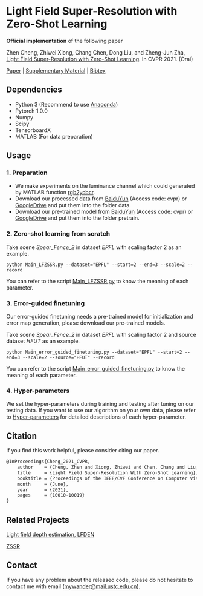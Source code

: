 # Light Field Super-Resolution with Zero-Shot Learning

**Official implementation** of the following paper

Zhen Cheng, Zhiwei Xiong, Chang Chen, Dong Liu, and Zheng-Jun Zha, [Light Field Super-Resolution with Zero-Shot Learning](https://openaccess.thecvf.com/content/CVPR2021/html/Cheng_Light_Field_Super-Resolution_With_Zero-Shot_Learning_CVPR_2021_paper.html). In CVPR 2021. (Oral)



[Paper](https://openaccess.thecvf.com/content/CVPR2021/papers/Cheng_Light_Field_Super-Resolution_With_Zero-Shot_Learning_CVPR_2021_paper.pdf) | [Supplementary Material](https://openaccess.thecvf.com/content/CVPR2021/supplemental/Cheng_Light_Field_Super-Resolution_CVPR_2021_supplemental.pdf) | [Bibtex](https://github.com/Joechann0831/LFZSSR#citation)



## Dependencies

- Python 3 (Recommend to use [Anaconda](https://www.anaconda.com/download/#linux))
- Pytorch 1.0.0
- Numpy
- Scipy
- TensorboardX
- MATLAB (For data preparation)



## Usage

### 1. Preparation

- We make experiments on the luminance channel which could generated by MATLAB function [rgb2ycbcr](https://www.mathworks.com/help/images/ref/rgb2ycbcr.html).
- Download our processed data from [BaiduYun](https://pan.baidu.com/s/16pChtBkmeS_rz6-Bm4CWhA) (Access code: cvpr) or [GoogleDrive](https://drive.google.com/drive/folders/1O02hmUpFjgb92ysteO0D9v7as64NcyUI?usp=sharing) and put them into the folder data. 
- Download our pre-trained model from [BaiduYun](https://pan.baidu.com/s/1pwj4BcKjmPIz_YJ9ZzXktQ) (Access code: cvpr) or [GoogleDrive](https://drive.google.com/drive/folders/1-sJLzVqz4O7PSHx_tvz2766izBJnfqmP?usp=sharing) and put them into the folder pretrain.



### 2. Zero-shot learning from scratch

Take scene *Spear_Fence_2* in dataset *EPFL* with scaling factor 2 as an example.

```shell
python Main_LFZSSR.py --dataset="EPFL" --start=2 --end=3 --scale=2 --record
```

You can refer to the script [Main_LFZSSR.py](https://github.com/Joechann0831/LFZSSR/blob/master/Main_LFZSSR.py) to know the meaning of each parameter. 

### 3. Error-guided finetuning

Our error-guided finetuning needs a pre-trained model for initialization and error map generation, please download our pre-trained models.

Take scene *Spear_Fence_2* in dataset *EPFL* with scaling factor 2 and source dataset *HFUT* as an example.

```shell
python Main_error_guided_finetuning.py --dataset="EPFL" --start=2 --end=3 --scale=2 --source="HFUT" --record
```

You can refer to the script [Main_error_guided_finetuning.py](https://github.com/Joechann0831/LFZSSR/blob/master/Main_error_guided_finetuning.py) to know the meaning of each parameter.

### 4. Hyper-parameters

We set the hyper-parameters during training and testing after tuning on our testing data. If you want to use our algorithm on your own data, please refer to [Hyper-parameters](https://github.com/Joechann0831/LFZSSR/tree/master/hyper-parameters) for detailed descriptions of each hyper-parameter.

## Citation

If you find this work helpful, please consider citing our paper.

```latex
@InProceedings{Cheng_2021_CVPR,
    author    = {Cheng, Zhen and Xiong, Zhiwei and Chen, Chang and Liu, Dong and Zha, Zheng-Jun},
    title     = {Light Field Super-Resolution With Zero-Shot Learning},
    booktitle = {Proceedings of the IEEE/CVF Conference on Computer Vision and Pattern Recognition (CVPR)},
    month     = {June},
    year      = {2021},
    pages     = {10010-10019}
}
```

## Related Projects

[Light field depth estimation, LFDEN](https://github.com/JiayongO-O/LFDEN)

[ZSSR](https://github.com/assafshocher/ZSSR)

## Contact

If you have any problem about the released code, please do not hesitate to contact me with email (mywander@mail.ustc.edu.cn).
